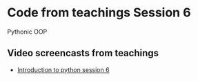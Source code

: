 # Code from teachings Session 6
Pythonic OOP


## Video screencasts from teachings
* [Introduction to python session 6]()
